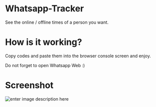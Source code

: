 # Whatsapp-Tracker
See the online / offline times of a person you want.

# How is it working?
Copy codes and paste them into the browser console screen and enjoy.

Do not forget to open Whatsapp Web :)

# Screenshot

![enter image description here](https://i.ibb.co/SxH97PM/whatsapp-tracker.jpg)
